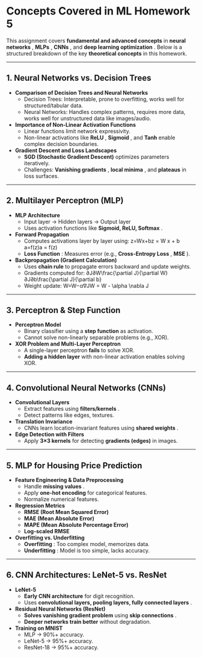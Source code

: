 # **Concepts Covered in ML Homework 5**

This assignment covers **fundamental and advanced concepts** in  **neural networks** ,  **MLPs** ,  **CNNs** , and  **deep learning optimization** . Below is a structured breakdown of the key **theoretical concepts** in this homework.

---

## **1. Neural Networks vs. Decision Trees**

* **Comparison of Decision Trees and Neural Networks**
  * Decision Trees: Interpretable, prone to overfitting, works well for structured/tabular data.
  * Neural Networks: Handles complex patterns, requires more data, works well for unstructured data like images/audio.
* **Importance of Non-Linear Activation Functions**
  * Linear functions limit network expressivity.
  * Non-linear activations like  **ReLU** ,  **Sigmoid** , and **Tanh** enable complex decision boundaries.
* **Gradient Descent and Loss Landscapes**
  * **SGD (Stochastic Gradient Descent)** optimizes parameters iteratively.
  * Challenges:  **Vanishing gradients** ,  **local minima** , and **plateaus** in loss surfaces.

---

## **2. Multilayer Perceptron (MLP)**

* **MLP Architecture**
  * Input layer → Hidden layers → Output layer
  * Uses activation functions like  **Sigmoid, ReLU, Softmax** .
* **Forward Propagation**
  * Computes activations layer by layer using:
    z=Wx+bz = W x + b
    a=f(z)a = f(z)
  * **Loss Function** : Measures error (e.g.,  **Cross-Entropy Loss** ,  **MSE** ).
* **Backpropagation (Gradient Calculation)**
  * Uses **chain rule** to propagate errors backward and update weights.
  * Gradients computed for:
    ∂J∂W\frac{\partial J}{\partial W}
    ∂J∂b\frac{\partial J}{\partial b}
  * Weight update:
    W=W−α∇JW = W - \alpha \nabla J

---

## **3. Perceptron & Step Function**

* **Perceptron Model**
  * Binary classifier using a **step function** as activation.
  * Cannot solve non-linearly separable problems (e.g., XOR).
* **XOR Problem and Multi-Layer Perceptron**
  * A single-layer perceptron **fails** to solve XOR.
  * **Adding a hidden layer** with non-linear activation enables solving XOR.

---

## **4. Convolutional Neural Networks (CNNs)**

* **Convolutional Layers**
  * Extract features using  **filters/kernels** .
  * Detect patterns like edges, textures.
* **Translation Invariance**
  * CNNs learn location-invariant features using  **shared weights** .
* **Edge Detection with Filters**
  * Apply **3×3 kernels** for detecting **gradients (edges)** in images.

---

## **5. MLP for Housing Price Prediction**

* **Feature Engineering & Data Preprocessing**
  * Handle  **missing values** .
  * Apply **one-hot encoding** for categorical features.
  * Normalize numerical features.
* **Regression Metrics**
  * **RMSE (Root Mean Squared Error)**
  * **MAE (Mean Absolute Error)**
  * **MAPE (Mean Absolute Percentage Error)**
  * **Log-scaled RMSE**
* **Overfitting vs. Underfitting**
  * **Overfitting** : Too complex model, memorizes data.
  * **Underfitting** : Model is too simple, lacks accuracy.

---

## **6. CNN Architectures: LeNet-5 vs. ResNet**

* **LeNet-5**
  * **Early CNN architecture** for digit recognition.
  * Uses  **convolutional layers, pooling layers, fully connected layers** .
* **Residual Neural Networks (ResNet)**
  * **Solves vanishing gradient problem** using  **skip connections** .
  * **Deeper networks train better** without degradation.
* **Training on MNIST**
  * MLP → 90%+ accuracy.
  * LeNet-5 → 95%+ accuracy.
  * ResNet-18 → 95%+ accuracy.
